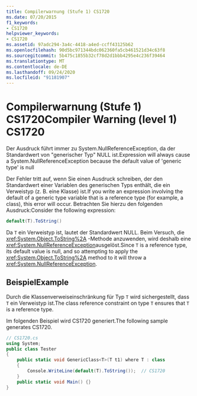 ```yaml
---
title: Compilerwarnung (Stufe 1) CS1720
ms.date: 07/20/2015
f1_keywords:
- CS1720
helpviewer_keywords:
- CS1720
ms.assetid: 97adc294-3a4c-4418-a4ed-ccff43125b62
ms.openlocfilehash: 90d5bc971344bdc062360fa5cb461521d34c63f8
ms.sourcegitcommit: 5b475c1855b32cf78d2d1bbb4295e4c236f39464
ms.translationtype: MT
ms.contentlocale: de-DE
ms.lasthandoff: 09/24/2020
ms.locfileid: "91181907"
---
```

# <a name="compiler-warning-level-1-cs1720"></a><span data-ttu-id="1ad42-102">Compilerwarnung (Stufe 1) CS1720</span><span class="sxs-lookup"><span data-stu-id="1ad42-102">Compiler Warning (level 1) CS1720</span></span>

<span data-ttu-id="1ad42-103">Der Ausdruck führt immer zu System.NullReferenceException, da der Standardwert von "generischer Typ" NULL ist.</span><span class="sxs-lookup"><span data-stu-id="1ad42-103">Expression will always cause a System.NullReferenceException because the default value of 'generic type' is null</span></span>  
  
 <span data-ttu-id="1ad42-104">Der Fehler tritt auf, wenn Sie einen Ausdruck schreiben, der den Standardwert einer Variablen des generischen Typs enthält, die ein Verweistyp (z. B. eine Klasse) ist.</span><span class="sxs-lookup"><span data-stu-id="1ad42-104">If you write an expression involving the default of a generic type variable that is a reference type (for example, a class), this error will occur.</span></span> <span data-ttu-id="1ad42-105">Betrachten Sie hierzu den folgenden Ausdruck:</span><span class="sxs-lookup"><span data-stu-id="1ad42-105">Consider the following expression:</span></span>  
  
```csharp  
default(T).ToString()  
```  
  
 <span data-ttu-id="1ad42-106">Da `T` ein Verweistyp ist, lautet der Standardwert NULL. Beim Versuch, die <xref:System.Object.ToString%2A> -Methode anzuwenden, wird deshalb eine <xref:System.NullReferenceException>ausgelöst.</span><span class="sxs-lookup"><span data-stu-id="1ad42-106">Since `T` is a reference type, its default value is null, and so attempting to apply the <xref:System.Object.ToString%2A> method to it will throw a <xref:System.NullReferenceException>.</span></span>  
  
## <a name="example"></a><span data-ttu-id="1ad42-107">Beispiel</span><span class="sxs-lookup"><span data-stu-id="1ad42-107">Example</span></span>  

 <span data-ttu-id="1ad42-108">Durch die Klassenverweiseinschränkung für Typ `T` wird sichergestellt, dass `T` ein Verweistyp ist.</span><span class="sxs-lookup"><span data-stu-id="1ad42-108">The class reference constraint on type `T` ensures that `T` is a reference type.</span></span>  
  
 <span data-ttu-id="1ad42-109">Im folgenden Beispiel wird CS1720 generiert.</span><span class="sxs-lookup"><span data-stu-id="1ad42-109">The following sample generates CS1720.</span></span>  
  
```csharp  
// CS1720.cs  
using System;  
public class Tester
{  
    public static void GenericClass<T>(T t1) where T : class
    {  
        Console.WriteLine(default(T).ToString());  // CS1720  
    }  
    public static void Main() {}  
}  
```
